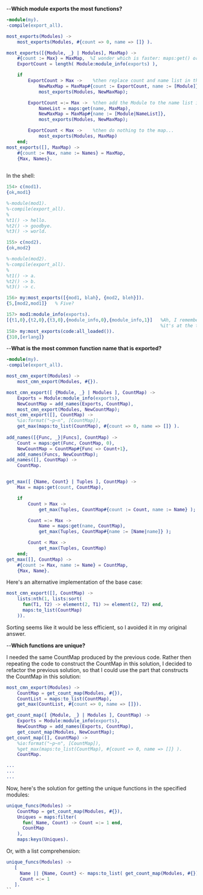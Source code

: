 --**Which module exports the most functions?**
```erlang
-module(my).
-compile(export_all).

most_exports(Modules) ->
    most_exports(Modules, #{count => 0, name => []} ).

most_exports([{Module, _} | Modules], MaxMap) ->
    #{count := Max} = MaxMap,  %I wonder which is faster: maps:get() or pattern matching?  You should be able to write: MaxMap#{count}
    ExportCount = length( Module:module_info(exports) ),

    if 
        ExportCount > Max ->    %then replace count and name list in the map...
            NewMaxMap = MaxMap#{count := ExportCount, name := [Module]},
            most_exports(Modules, NewMaxMap);

        ExportCount =:= Max ->  %then add the Module to the name list in the map...
            NameList = maps:get(name, MaxMap),
            NewMaxMap = MaxMap#{name := [Module|NameList]},
            most_exports(Modules, NewMaxMap);

        ExportCount < Max ->    %then do nothing to the map...
            most_exports(Modules, MaxMap)
    end;
most_exports([], MaxMap) ->
    #{count := Max, name := Names} = MaxMap,
    {Max, Names}.
            

  ```

In the shell:
```erlang
154> c(mod1).
{ok,mod1}

%-module(mod1).
%-compile(export_all).
%
%t1() -> hello.
%t2() -> goodbye.
%t3() -> world.

155> c(mod2).
{ok,mod2}

%-module(mod2).
%-compile(export_all).
%
%t1() -> a.
%t2() -> b.
%t3() -> c.

156> my:most_exports([{mod1, blah}, {mod2, bleh}]).
{5,[mod2,mod1]}   % Five?

157> mod1:module_info(exports).
[{t1,0},{t2,0},{t3,0},{module_info,0},{module_info,1}]   %Ah, I remember the chapter mentioning this-- 
                                                         %it's at the top of p. 120.
158> my:most_exports(code:all_loaded()).
{310,[erlang]}
```

--**What is the most common function name that is exported?**
```erlang
-module(my).
-compile(export_all).

most_cmn_export(Modules) ->
    most_cmn_export(Modules, #{}).

most_cmn_export([ {Module, _} | Modules ], CountMap) ->
    Exports = Module:module_info(exports),
    NewCountMap = add_names(Exports, CountMap),
    most_cmn_export(Modules, NewCountMap);
most_cmn_export([], CountMap) ->
    %io:format("~p~n", [CountMap]),
    get_max(maps:to_list(CountMap), #{count => 0, name => []} ).
    
add_names([{Func, _}|Funcs], CountMap) ->
    Count = maps:get(Func, CountMap, 0),
    NewCountMap = CountMap#{Func => Count+1},
    add_names(Funcs, NewCountMap);
add_names([], CountMap) ->
    CountMap.


get_max([ {Name, Count} | Tuples ], CountMap) ->
    Max = maps:get(count, CountMap),

    if
        Count > Max -> 
            get_max(Tuples, CountMap#{count := Count, name := Name} );

        Count =:= Max ->
            Name = maps:get(name, CountMap),
            get_max(Tuples, CountMap#{name := [Name|name]} );

        Count < Max ->
            get_max(Tuples, CountMap)
    end;
get_max([], CountMap) ->
    #{count := Max, name := Name} = CountMap,
    {Max, Name}.
```

Here's an alternative implementation of the base case:
```erlang
most_cmn_export([], CountMap) ->
    lists:nth(1, lists:sort(
      fun(T1, T2) -> element(2, T1) >= element(2, T2) end,
      maps:to_list(CountMap)
    )).
```
Sorting seems like it would be less efficient, so I avoided it in my original answer.

--**Which functions are unique?**

I needed the same CountMap produced by the previous code.  Rather then repeating the code to construct the CountMap in this solution, I decided to refactor the previous solution, so that I could use the part that constructs the CountMap in this solution:

```erlang
most_cmn_export(Modules) ->
    CountMap = get_count_map(Modules, #{}),
    CountList = maps:to_list(CountMap),
    get_max(CountList, #{count => 0, name => []}).

get_count_map([ {Module, _} | Modules ], CountMap) ->
    Exports = Module:module_info(exports),
    NewCountMap = add_names(Exports, CountMap),
    get_count_map(Modules, NewCountMap);
get_count_map([], CountMap) ->
    %io:format("~p~n", [CountMap]),
    %get_max(maps:to_list(CountMap), #{count => 0, name => []} ).
    CountMap.

...
...
...
```

Now, here's the solution for getting the unique functions in the specified modules:
```erlang
unique_funcs(Modules) ->
    CountMap = get_count_map(Modules, #{}),
    Uniques = maps:filter(
      fun(_Name, Count) -> Count =:= 1 end,
      CountMap
    ),
    maps:keys(Uniques).

 ```
 
 Or, with a list comprehension:
 ```erlang
 unique_funcs(Modules) ->
    [
      Name || {Name, Count} <- maps:to_list( get_count_map(Modules, #{}) ),
      Count =:= 1
    ].
 ``






